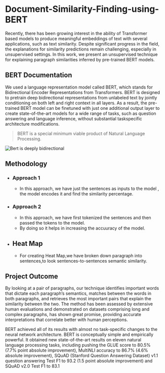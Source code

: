 # Document-Similarity-Finding-using-BERT
Recently, there has been growing interest in the ability of Transformer based models to produce meaningful embeddings of text with several applications, such as text similarity. Despite significant progress in the field, the explanations for similarity predictions remain challenging, especially in unsupervised settings.
       In this work, we present  an unsupervised technique  for  explaining  paragraph  similarities  inferred  by
pre-trained BERT models. 

## BERT Documentation

We used a  language representation model called BERT, which stands for Bidirectional Encoder Representations from Transformers. BERT is designed to pretrain deep bidirectional representations from unlabeled text by jointly conditioning on both left and right context in all layers. As a result, the pre-trained BERT model can be finetuned with just one additional output layer to create state-of-the-art models for a wide range of tasks, such as question answering and language inference, without substantial taskspecific architecture modifications.

>BERT is a special  minimum viable product of Natural Language Processing.


![Bert is deeply  bidirectional](https://user-images.githubusercontent.com/92162301/219870671-e152cc53-29ea-45db-9311-1171bb918322.png)

## Methodology
- ### Approach 1
    - In this approach, we have just the sentences as inputs to the model , the model encodes it and find the similarity percentage.
- ### Approach 2
    - In this approach, we have first tokenized the sentences and then passed the tokens to the model. 
    - By doing so it helps in increasing the accuuracy of the model.

- ## Heat Map
    - For creating Heat Map,we have broken down paragraph into sentences,to look sentences-to-sentences semantic similarity. 
    
    

## Project Outcome

By looking at a pair of paragraphs, our technique identifies important words that dictate each paragraph’s semantics, matches between the words in both paragraphs, and retrieves the most important pairs that explain the similarity between the two. The method has been assessed by extensive human evaluations and demonstrated on datasets comprising long and complex paragraphs, has shown great promise, providing accurate interpretations that correlate better with human perceptions.

BERT achieved all of its results with almost no task-specific changes to the neural network architecture.
BERT is conceptually simple and empirically powerful. It obtained new state-of-the-art results on eleven natural language processing tasks, including pushing the GLUE score to 80.5% (7.7% point absolute improvement), MultiNLI accuracy to 86.7% (4.6% absolute improvement), SQuAD (Stanford Question Answering Dataset) v1.1 question answering Test F1 to 93.2 (1.5 point absolute improvement) and SQuAD v2.0 Test F1 to 83.1

